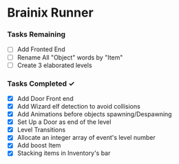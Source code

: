 # Brainix Runner


### Tasks Remaining
- [ ] Add Fronted End
- [ ] Rename All "Object" words by "Item"
- [ ] Create 3 elaborated levels

### Tasks Completed  ✓
- [X] Add Door Front end
- [X] Add Wizard elf detection to avoid collisions
- [X] Add Animations before objects spawning/Despawning
- [x] Set Up a Door as end of the level
- [x] Level Transitions
- [X] Allocate an integer array of  event's level number
- [X] Add boost Item
- [X] Stacking items in Inventory's bar
